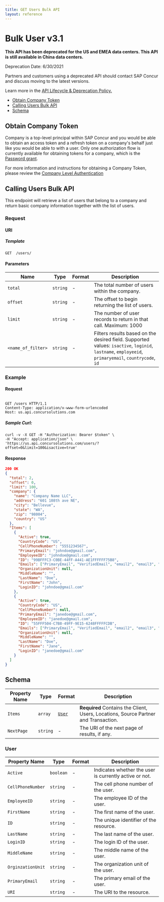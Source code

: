 ```yaml
---
title: GET Users Bulk API
layout: reference
---
```

# Bulk User v3.1

<div class="alert alert-danger">
  <p><strong>This API has been deprecated for the US and EMEA data centers. This API is still available in China data centers.</strong></p>
  <p>Deprecation Date: 6/30/2021</p>
  <p>Partners and customers using a deprecated API should contact SAP Concur and discuss moving to the latest versions.</p>
  <p>Learn more in the <a href="/tools-support/deprecation-policy.html">API Lifecycle & Deprecation Policy.</a></p>
</div>

* [Obtain Company Token](#company)
* [Calling Users Bulk API](#usersbulk)
* [Schema](#schema)

## <a name="company"></a>Obtain Company Token

Company is a top-level principal within SAP Concur and you would be able to obtain an access token and a refresh token on a company's behalf just like you would be able to with a user. Only one authorization flow is currently available for obtaining tokens for a company, which is the [Password grant](/api-reference/authentication/apidoc.html#password_grant).

For more information and instructions for obtaining a Company Token, please review the [Company Level Authentication](/https://developer.concur.com/api-reference/authentication/company-auth.html)

## <a name="usersbulk"></a>Calling Users Bulk API

This endpoint will retrieve a list of users that belong to a company and return basic company information together with the list of users.

### Request

#### URI

##### Template

```http
GET  /users/
```

#### Parameters

Name | Type | Format | Description
-----|------| ------ | -----------
`total`|`string` | - |The total number of users within the company.
`offset`|`string` | - |The offset to begin returning the list of users.
`limit`|`string` | - |The number of user records to return in that call. Maximum: 1000
`<name_of_filter>`|`string` | - |Filters results based on the desired field. Supported values: `isactive`, `loginid`, `lastname`, `employeeid`, `primaryemail`, `countrycode`, `id`

### Example

#### Request

```http

GET /users HTTP/1.1
Content-Type: application/x-www-form-urlencoded
Host: us.api.concursolutions.com

```

##### Sample Curl:

```shell
curl -v -X GET -H "Authorization: Bearer $token" \
-H "Accept: application/json" \
'https://us.api.concursolutions.com/users/?offset=0&limit=100&isactive=true'
```

#### Response

```json
200 OK
{
  "total": 2,
  "offset": 0,
  "limit": 100,
  "company": {
    "name": "Company Name LLC",
    "address": "601 108th ave NE",
    "city": "Bellevue",
    "state": "WA",
    "zip": "98004",
    "country": "US"
  },
  "Items": [
    {
      "Active": true,
      "CountryCode": "US",
      "CellPhoneNumber": "5551234567",
      "PrimaryEmail": "johndoe@gmail.com",
      "EmployeeID": "johndoe@gmail.com",
      "ID": "99BFFFC3-C0BE-44FF-A441-AE1FFFFFF75B8",
      "Emails": ["PrimaryEmail", "VerifiedEmail", "email2", "email3", "email4", "email5"],
      "OrganizationUnit": null,
      "MiddleName": "",
      "LastName": "Doe",
      "FirstName": "John",
      "LoginID": "johndoe@gmail.com"
    },
    {
      "Active": true,
      "CountryCode": "US",
      "CellPhoneNumber": null,
      "PrimaryEmail": "janedoe@gmail.com",
      "EmployeeID": "janedoe@gmail.com",
      "ID": "55FFF504-C7B8-49FF-9E15-6248FFFFFCDB",
      "Emails": ["PrimaryEmail", "VerifiedEmail", "email2", "email3", "email4", "email5"],
      "OrganizationUnit": null,
      "MiddleName": "",
      "LastName": "Doe",
      "FirstName": "Jane",
      "LoginID": "janedoe@gmail.com"
    }
  ]
}
```

## <a name="schema"></a>Schema

Property Name|Type|Format|Description
---|---|---|---
`Items`|`array`|[`User`](#user)	|**Required** Contains the Client, Users, Locations, Source Partner and Transaction.
`NextPage`|`string`|-|The URI of the next page of results, if any.

### <a name="user"></a>User

Property Name|Type|Format|Description
---|---|---|---
`Active`|`boolean`|-|Indicates whether the user is currently active or not.
`CellPhoneNumber`|`string`|-|The cell phone number of the user.
`EmployeeID`|`string`|-|The employee ID of the user.
`FirstName`|`string`|-|The first name of the user.
`ID`|`string`|-|The unique identifier of the resource.
`LastName`|`string`|-|The last name of the user.
`LoginID`|`string`|-|The login ID of the user.
`MiddleName`|`string`|-|The middle name of the user.
`OrginzationUnit`|`string`|-|The organization unit of the user.
`PrimaryEmail`|`string`|-|The primary email of the user.
`URI`|`string`|-|The URI to the resource.
